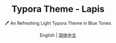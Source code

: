 <h1 align="center">Typora Theme - Lapis</h1>
<p align="center">🖊️ An Refreshing Light Typora Theme in Blue Tones</p>
<p align="center">English | <a href="https://github.com/YiNNx/typora-theme-lapis/blob/master/README-CN.md">简体中文</a></p>

